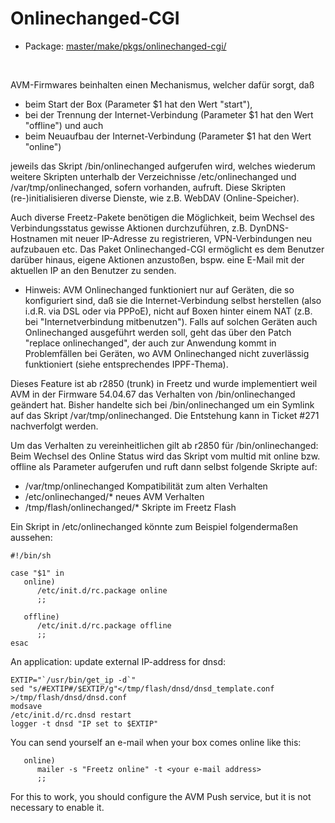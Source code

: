 # Onlinechanged-CGI
 - Package: [master/make/pkgs/onlinechanged-cgi/](https://github.com/Freetz-NG/freetz-ng/tree/master/make/pkgs/onlinechanged-cgi/)
<br>

AVM-Firmwares beinhalten einen Mechanismus, welcher dafür sorgt, daß

 * beim Start der Box (Parameter $1 hat den Wert "start"),
 * bei der Trennung der Internet-Verbindung (Parameter $1 hat den Wert "offline") und auch
 * beim Neuaufbau der Internet-Verbindung (Parameter $1 hat den Wert "online") 

jeweils das Skript /bin/onlinechanged aufgerufen wird, welches wiederum weitere Skripten unterhalb der Verzeichnisse /etc/onlinechanged und
/var/tmp/onlinechanged, sofern vorhanden, aufruft. Diese Skripten (re-)initialisieren diverse Dienste, wie z.B. WebDAV (Online-Speicher).

Auch diverse Freetz-Pakete benötigen die Möglichkeit, beim Wechsel des Verbindungsstatus gewisse Aktionen durchzuführen, z.B. DynDNS-Hostnamen
mit neuer IP-Adresse zu registrieren, VPN-Verbindungen neu aufzubauen etc. Das Paket Onlinechanged-CGI ermöglicht es dem Benutzer darüber hinaus,
eigene Aktionen anzustoßen, bspw. eine E-Mail mit der aktuellen IP an den Benutzer zu senden.

 * Hinweis: AVM Onlinechanged funktioniert nur auf Geräten, die so konfiguriert sind, daß sie die Internet-Verbindung selbst herstellen (also
   i.d.R. via DSL oder via PPPoE), nicht auf Boxen hinter einem NAT (z.B. bei "Internetverbindung mitbenutzen"). Falls auf solchen Geräten auch
   Onlinechanged ausgeführt werden soll, geht das über den Patch "replace onlinechanged", der auch zur Anwendung kommt in Problemfällen bei Geräten,
   wo AVM Onlinechanged nicht zuverlässig funktioniert (siehe entsprechendes ​IPPF-Thema).


Dieses Feature ist ab r2850 (trunk) in Freetz und wurde implementiert weil AVM in der Firmware 54.04.67 das Verhalten von /bin/onlinechanged geändert hat.
Bisher handelte sich bei /bin/onlinechanged um ein Symlink auf das Skript /var/tmp/onlinechanged. Die Entstehung kann in Ticket #271 nachverfolgt werden.

Um das Verhalten zu vereinheitlichen gilt ab r2850 für /bin/onlinechanged:
Beim Wechsel des Online Status wird das Skript vom multid mit online bzw. offline als Parameter aufgerufen und ruft dann selbst folgende Skripte auf:

 * /var/tmp/onlinechanged 	Kompatibilität zum alten Verhalten
 * /etc/onlinechanged/* 	neues AVM Verhalten
 * /tmp/flash/onlinechanged/* 	Skripte im Freetz Flash

Ein Skript in /etc/onlinechanged könnte zum Beispiel folgendermaßen aussehen:
```
#!/bin/sh

case "$1" in
   online)
      /etc/init.d/rc.package online
      ;;

   offline)
      /etc/init.d/rc.package offline
      ;;
esac
```

An application: update external IP-address for dnsd:
```
EXTIP="`/usr/bin/get_ip -d`"
sed "s/#EXTIP#/$EXTIP/g"</tmp/flash/dnsd/dnsd_template.conf >/tmp/flash/dnsd/dnsd.conf
modsave
/etc/init.d/rc.dnsd restart
logger -t dnsd "IP set to $EXTIP"
```

You can send yourself an e-mail when your box comes online like this:

```
   online)
      mailer -s "Freetz online" -t <your e-mail address>
      ;;
```

For this to work, you should configure the ​AVM Push service, but it is not necessary to enable it. 

